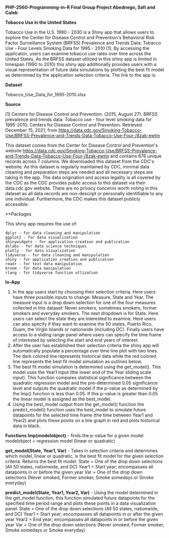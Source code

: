 **PHP-2560-Programming-in-R Final Group Project Abednego, Safi and Caleb**

**Tobacco Use in the United States**

  Tobacco Use in the U.S. 1990 - 2030 is a Shiny app that allows users to explore the Center for Disease Control and Prevention's Behavioral Risk Factor Surveillance System (BRFSS) Prevalence and Trends Data: Tobacco Use - Four Levels Smoking Data for 1995 - 2010 [1]. By accessing the applicaton, users can examine tobacco use rates over time across the United States. As the BRFSS dataset utilized in this shiny app is limited in timespan (1990 to 2010) this shiny app additionally provides users with a visual representation of future data simulations by plotting the best fit model as determined by the application selection criteria. The link to the app is: 
  
 **Dataset**
 
 Tobacco_Use_Data_for_1995-2010.xlsx
 
 **Source**
 
[1] Centers for Disease Control and Prevention. (2015, August 27). BRFSS prevalence and trends data: Tobacco use - four level smoking data for 1995-2010. Centers for Disease Control and Prevention. Retrieved December 15, 2021, from https://data.cdc.gov/Smoking-Tobacco-Use/BRFSS-Prevalence-and-Trends-Data-Tobacco-Use-Four-/8zak-ewtm 

This dataset comes from the Center for Disease Control and Prevention's website https://data.cdc.gov/Smoking-Tobacco-Use/BRFSS-Prevalence-and-Trends-Data-Tobacco-Use-Four-/8zak-ewtm and contains 876 unique records across 7 columns.  We downloaded this dataset from the CDC's website. As this dataset is regularly maintained by CDC, minimal data cleaning and preparation steps are needed and all necessary steps are taking in the app. The data origination and access legality is all covered by the CDC as the CDC provides public access to this dataset via their data.cdc.gov website. There are no privacy concerns worth noting in this dataset as all data records are non-descript or personally identifiable to any one individual. Furthermore, the CDC makes this dataset publicly accessible.
 
 **Packages
 
 This shiny app requires the use of:
 
    dplyr - for data cleaning and manipulation
    ggplot2 - for data visualization
    shinywidgets - for application creation and publication
    dslabs - for data science techniques
    plotly - for data visualization
    tidyverse - for data cleaning and manipulation
    shiny - for application creation and publication
    readr - for text data manipulation
    broom - for data manipulation
    rlang - for tidyverse function utlization
    
 **In-App**
 1. In the app users start by choosing their selection criteria. Here users have three possible inputs to change: Measure, State and Year. The measure input is a drop down selection for one of the four measures collected in this dataset: Never smokers, sometimes smokers, former smokers and everyday smokers. The next dropdown is for State. Here users can select the state they are interested to examine. Here users can also specify if they want to examine the 50 states, Puerto Rico, Guam, the Virgin Islands or nationwide (including DC). Finally users have access to a sliding range panel where users can specify the time frame of interested by selecting the start and end years of interest. 
 2. After the user has established their selection criteria the shiny app will automatically populate a percentage over time line plot with two lines. The dark colored line represents historical data while the red colored line represents the best fit model simulation as outlines below.
 3. The best fit model simulation is determined using the get_model(). This model uses the Year1 input (the lower end of the Year sliding scale input). This function compares statistical significance between the quadratic regression model and the pre-determined 0.05 significance level and outputs the quadratic model if the p-value as determined by the lmp() function is less than 0.05. If this p-value is greater than 0.05 the linear model is assigned as the best_model. 
 4. Using the best_model output from the get_model() function the predict_model() function uses the best_model to simulate future datapoints for the selected time frame (the time between Year1 and Year2) and plots these points on a line graph in red and plots historical data in black. 
 
 **Functions**
 **lmp(modelobject)** - finds the p-value for a given model
    modelobject = regression model (linear or quadratic)
    
 **get_model(State, Year1, Var)** - Takes in selection criteria and determines which model, linear or quadratic, is the best fit model for the given selection criteria. Returns the best fit model. 
    State = One of the drop down selections (All 50 states, nationwide, and DC)
    Year1 = Start year; encompasses all datapoints in or before the given year
    Var = One of the drop down selections (Never smoked, Former smoker, Smoke somedays or Smoke everyday)
    
 **predict_model(State, Year1, Year2, Var)** - Using the model determined in the get_model function, this function simulated future datapoints for the specified time period range and plots these points in a data visualization panel. 
    State = One of the drop down selections (All 50 states, nationwide, and DC)
    Year1 = Start year; encompasses all datapoints in or after the given year
    Year2 = End year; encompasses all datapoints in or before the given year
    Var = One of the drop down selections (Never smoked, Former smoker, Smoke somedays or Smoke everyday)
 
 
 
 
